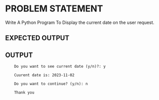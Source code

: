 # PROBLEM STATEMENT

Write A Python Program To Display the current date on the user request. 


## EXPECTED OUTPUT

## OUTPUT 
        Do you want to see current date (y/n)?: y

        Cuurent date is: 2023-11-02

        Do you want to continue? (y/n): n

        Thank you